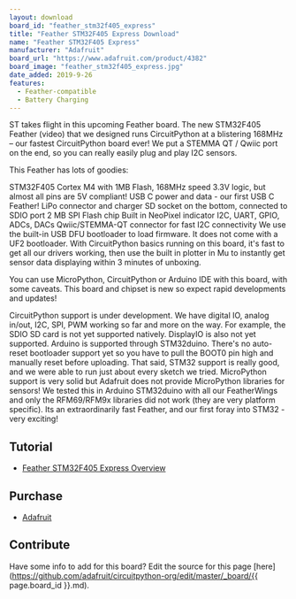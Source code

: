 ```yaml
---
layout: download
board_id: "feather_stm32f405_express"
title: "Feather STM32F405 Express Download"
name: "Feather STM32F405 Express"
manufacturer: "Adafruit"
board_url: "https://www.adafruit.com/product/4382"
board_image: "feather_stm32f405_express.jpg"
date_added: 2019-9-26
features:
  - Feather-compatible
  - Battery Charging
---
```


ST takes flight in this upcoming Feather board. The new STM32F405 Feather (video) that we designed runs CircuitPython at a blistering 168MHz – our fastest CircuitPython board ever! We put a STEMMA QT / Qwiic port on the end, so you can really easily plug and play I2C sensors.

This Feather has lots of goodies:

STM32F405 Cortex M4 with 1MB Flash, 168MHz speed
3.3V logic, but almost all pins are 5V compliant!
USB C power and data - our first USB C Feather!
LiPo connector and charger
SD socket on the bottom, connected to SDIO port
2 MB SPI Flash chip
Built in NeoPixel indicator
I2C, UART, GPIO, ADCs, DACs
Qwiic/STEMMA-QT connector for fast I2C connectivity
We use the built-in USB DFU bootloader to load firmware. It does not come with a UF2 bootloader.
With CircuitPython basics running on this board, it's fast to get all our drivers working, then use the built in plotter in Mu to instantly get sensor data displaying within 3 minutes of unboxing.

You can use MicroPython, CircuitPython or Arduino IDE with this board, with some caveats. This board and chipset is new so expect rapid developments and updates!

CircuitPython support is under development. We have digital IO, analog in/out, I2C, SPI, PWM working so far and more on the way. For example, the SDIO SD card is not yet supported natively. DisplayIO is also not yet supported.
Arduino is supported through STM32duino. There's no auto-reset bootloader support yet so you have to pull the BOOT0 pin high and manually reset before uploading. That said, STM32 support is really good, and we were able to run just about every sketch we tried.
MicroPython support is very solid but Adafruit does not provide MicroPython libraries for sensors!
We tested this in Arduino STM32duino with all our FeatherWings and only the RFM69/RFM9x libraries did not work (they are very platform specific). Its an extraordinarily fast Feather, and our first foray into STM32 - very exciting!

## Tutorial

- [Feather STM32F405 Express Overview](https://learn.adafruit.com/adafruit-stm32f405-feather-express)

## Purchase
* [Adafruit](https://www.adafruit.com/product/4382)

## Contribute

Have some info to add for this board? Edit the source for this page [here](https://github.com/adafruit/circuitpython-org/edit/master/_board/{{ page.board_id }}.md).
